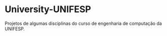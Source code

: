 # University-UNIFESP

Projetos de algumas disciplinas do curso de engenharia de computação da UNIFESP.
